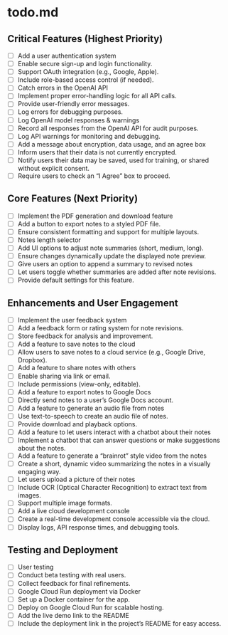 # todo.md

## Critical Features (Highest Priority)

- [ ] Add a user authentication system
- [ ] Enable secure sign-up and login functionality.
- [ ] Support OAuth integration (e.g., Google, Apple).
- [ ] Include role-based access control (if needed).
- [ ] Catch errors in the OpenAI API
- [ ] Implement proper error-handling logic for all API calls.
- [ ] Provide user-friendly error messages.
- [ ] Log errors for debugging purposes.
- [ ] Log OpenAI model responses & warnings
- [ ] Record all responses from the OpenAI API for audit purposes.
- [ ] Log API warnings for monitoring and debugging.
- [ ] Add a message about encryption, data usage, and an agree box
- [ ] Inform users that their data is not currently encrypted.
- [ ] Notify users their data may be saved, used for training, or shared without explicit consent.
- [ ] Require users to check an “I Agree” box to proceed.

## Core Features (Next Priority)

- [ ] Implement the PDF generation and download feature
- [ ] Add a button to export notes to a styled PDF file.
- [ ] Ensure consistent formatting and support for multiple layouts.
- [ ] Notes length selector
- [ ] Add UI options to adjust note summaries (short, medium, long).
- [ ] Ensure changes dynamically update the displayed note preview.
- [ ] Give users an option to append a summary to revised notes
- [ ] Let users toggle whether summaries are added after note revisions.
- [ ] Provide default settings for this feature.

## Enhancements and User Engagement

- [ ] Implement the user feedback system
- [ ] Add a feedback form or rating system for note revisions.
- [ ] Store feedback for analysis and improvement.
- [ ] Add a feature to save notes to the cloud
- [ ] Allow users to save notes to a cloud service (e.g., Google Drive, Dropbox).
- [ ] Add a feature to share notes with others
- [ ] Enable sharing via link or email.
- [ ] Include permissions (view-only, editable).
- [ ] Add a feature to export notes to Google Docs
- [ ] Directly send notes to a user’s Google Docs account.
- [ ] Add a feature to generate an audio file from notes
- [ ] Use text-to-speech to create an audio file of notes.
- [ ] Provide download and playback options.
- [ ] Add a feature to let users interact with a chatbot about their notes
- [ ] Implement a chatbot that can answer questions or make suggestions about the notes.
- [ ] Add a feature to generate a “brainrot” style video from the notes
- [ ] Create a short, dynamic video summarizing the notes in a visually engaging way.
- [ ] Let users upload a picture of their notes
- [ ] Include OCR (Optical Character Recognition) to extract text from images.
- [ ] Support multiple image formats.
- [ ] Add a live cloud development console
- [ ] Create a real-time development console accessible via the cloud.
- [ ] Display logs, API response times, and debugging tools.

## Testing and Deployment

- [ ] User testing
- [ ] Conduct beta testing with real users.
- [ ] Collect feedback for final refinements.
- [ ] Google Cloud Run deployment via Docker
- [ ] Set up a Docker container for the app.
- [ ] Deploy on Google Cloud Run for scalable hosting.
- [ ] Add the live demo link to the README
- [ ] Include the deployment link in the project’s README for easy access.
